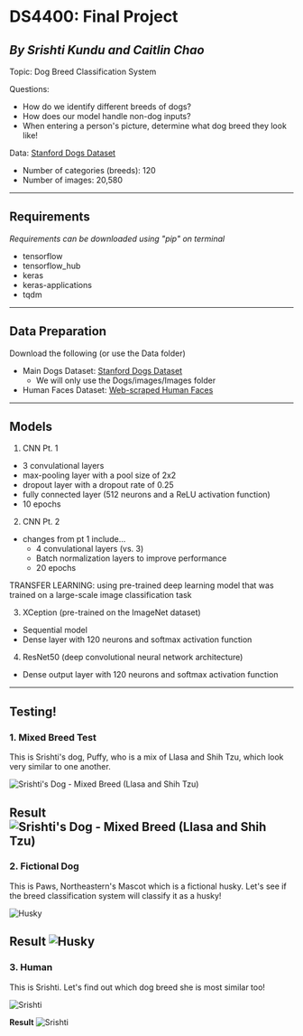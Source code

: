 # DS4400: Final Project 
*By Srishti Kundu and Caitlin Chao*
---
Topic: Dog Breed Classification System 

Questions:
- How do we identify different breeds of dogs? 
- How does our model handle non-dog inputs? 
- When entering a person's picture, determine what dog breed they look like!

Data: [Stanford Dogs Dataset](https://www.kaggle.com/datasets/jessicali9530/stanford-dogs-dataset)
- Number of categories (breeds): 120
- Number of images: 20,580

---
## Requirements 
*Requirements can be downloaded using "pip" on terminal*
- tensorflow 
- tensorflow_hub
- keras
- keras-applications
- tqdm
---
## Data Preparation 
Download the following (or use the Data folder)
- Main Dogs Dataset: [Stanford Dogs Dataset](https://www.kaggle.com/datasets/jessicali9530/stanford-dogs-dataset)
  - We will only use the Dogs/images/Images folder 
- Human Faces Dataset: [Web-scraped Human Faces](https://www.kaggle.com/datasets/ashwingupta3012/human-faces)
---
## Models 
1. CNN Pt. 1
  - 3 convulational layers
  - max-pooling layer with a pool size of 2x2
  - dropout layer with a dropout rate of 0.25
  - fully connected layer (512 neurons and a ReLU activation function) 
  - 10 epochs

2. CNN Pt. 2 
  - changes from pt 1 include... 
    - 4 convulational layers (vs. 3) 
    - Batch normalization layers to improve performance 
    - 20 epochs

TRANSFER LEARNING: using pre-trained deep learning model that was trained on a large-scale image classification task

3. XCeption (pre-trained on the ImageNet dataset) 
  - Sequential model 
  - Dense layer with 120 neurons and softmax activation function 

4. ResNet50 (deep convolutional neural network architecture)
  -  Dense output layer with 120 neurons and softmax activation function 

---
## Testing! 
### 1. Mixed Breed Test 
This is Srishti's dog, Puffy, who is a mix of Llasa and Shih Tzu, which look very similar to one another. 

![Srishti's Dog - Mixed Breed (Llasa and Shih Tzu)](readme_photos/puffy.png)

**Result**
![Srishti's Dog - Mixed Breed (Llasa and Shih Tzu)](readme_photos/puffy_match.png)
---
### 2. Fictional Dog 
This is Paws, Northeastern's Mascot which is a fictional husky. Let's see if the breed classification system will classify it as a husky!

![Husky](readme_photos/husky.png)

**Result**
![Husky](readme_photos/husky_match.png)
---
### 3. Human
This is Srishti. Let's find out which dog breed she is most similar too! 

![Srishti](readme_photos/srishti.png)

**Result**
![Srishti](readme_photos/srishti_match.png)

